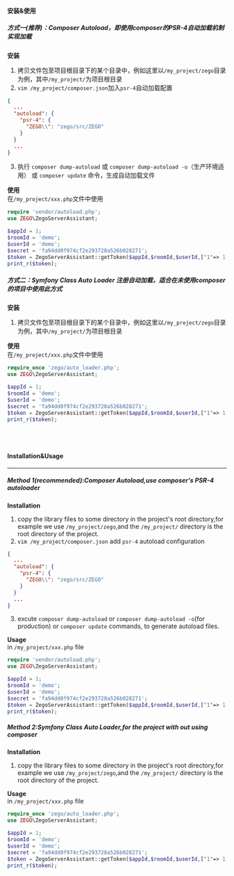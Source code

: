 #### 安装&使用
##### 方式一(推荐)：Composer Autoload，即使用composer的PSR-4自动加载机制实现加载
**安装**
1. 拷贝文件包至项目根目录下的某个目录中，例如这里以`/my_project/zego`目录为例，其中`/my_project/`为项目根目录
2. `vim /my_project/composer.json`加入`psr-4`自动加载配置
```json
{
  ...
  "autoload": {
    "psr-4": {
      "ZEGO\\": "zego/src/ZEGO"
    }
  }
  ...
}
```
3. 执行 `composer dump-autoload` 或 `composer dump-autoload -o`（生产环境适用） 或 `composer update` 命令，生成自动加载文件

**使用**  
在`/my_project/xxx.php`文件中使用
```php
require 'vendor/autoload.php';
use ZEGO\ZegoServerAssistant;

$appId = 1;
$roomId = 'demo';
$userId = 'demo';
$secret = 'fa94dd0f974cf2e293728a526b028271';
$token = ZegoServerAssistant::getToken($appId,$roomId,$userId,["1"=> 1, "2"=>1],$secret);
print_r($token);
```

##### 方式二：Symfony Class Auto Loader 注册自动加载，适合在未使用composer的项目中使用此方式
**安装**
1. 拷贝文件包至项目根目录下的某个目录中，例如这里以`/my_project/zego`目录为例，其中`/my_project/`为项目根目录

**使用**  
在`/my_project/xxx.php`文件中使用
```php
require_once 'zego/auto_loader.php';
use ZEGO\ZegoServerAssistant;

$appId = 1;
$roomId = 'demo';
$userId = 'demo';
$secret = 'fa94dd0f974cf2e293728a526b028271';
$token = ZegoServerAssistant::getToken($appId,$roomId,$userId,["1"=> 1, "2"=>1],$secret);
print_r($token);
```

<br>
<br>

#### Installation&Usage
---
##### Method 1(recommended):Composer Autoload,use composer's PSR-4 autoloader
**Installation**
1. copy the library files to some directory in the project's root directory,for example we use `/my_project/zego`,and the `/my_project/` directory is the root directory of the project.
2. `vim /my_project/composer.json` add `psr-4` autoload configuration
```json
{
  ...
  "autoload": {
    "psr-4": {
      "ZEGO\\": "zego/src/ZEGO"
    }
  }
  ...
}
```
3. excute `composer dump-autoload` or `composer dump-autoload -o`(for production) or `composer update` commands, to generate autoload files.

**Usage**  
in `/my_project/xxx.php` file
```php
require 'vendor/autoload.php';
use ZEGO\ZegoServerAssistant;

$appId = 1;
$roomId = 'demo';
$userId = 'demo';
$secret = 'fa94dd0f974cf2e293728a526b028271';
$token = ZegoServerAssistant::getToken($appId,$roomId,$userId,["1"=> 1, "2"=>1],$secret);
print_r($token);
```

##### Method 2:Symfony Class Auto Loader,for the project with out using composer
**Installation**
1. copy the library files to some directory in the project's root directory,for example we use `/my_project/zego`,and the `/my_project/` directory is the root directory of the project.

**Usage**  
in `/my_project/xxx.php` file
```php
require_once 'zego/auto_loader.php';
use ZEGO\ZegoServerAssistant;

$appId = 1;
$roomId = 'demo';
$userId = 'demo';
$secret = 'fa94dd0f974cf2e293728a526b028271';
$token = ZegoServerAssistant::getToken($appId,$roomId,$userId,["1"=> 1, "2"=>1],$secret);
print_r($token);
```